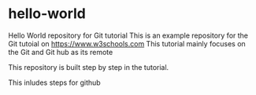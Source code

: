 # hello-world
Hello World repository for Git tutorial
This is an example repository for the Git tutoial on https://www.w3schools.com
This tutorial mainly focuses on the Git and Git hub as its remote

This repository is built step by step in the tutorial.

This inludes steps for github
